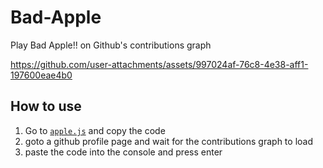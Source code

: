 # Bad-Apple
Play Bad Apple!! on Github's contributions graph

https://github.com/user-attachments/assets/997024af-76c8-4e38-aff1-197600eae4b0

## How to use
1. Go to [`apple.js`](https://github.com/bendy1234/Bad-Apple/blob/main/apple.js) and copy the code
2. goto a github profile page and wait for the contributions graph to load
3. paste the code into the console and press enter

